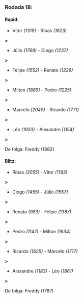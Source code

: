 ### Rodada 18:

#### Rapid:

* Vitor *(1319)*     -     Ribas *(1623)*

 **>** 
* Júlio *(1768)*     -     Diogo *(1237)*

 **>** 
* Felipe *(1552)*     -     Renato *(1226)*

 **>** 
* Milton *(1889)*     -     Pedro *(1225)*

 **>** 
* Marcelo *(2049)*     -     Ricardo *(1771)*

 **>** 
* Léo *(1933)*     -     Alexandre *(1154)*

 **>** 

De folga: Freddy (1882)

#### Blitz:

* Ribas *(2055)*     -     Vitor *(1183)*

 **>** 
* Diogo *(1455)*     -     Júlio *(1557)*

 **>** 
* Renato *(983)*     -     Felipe *(1387)*

 **>** 
* Pedro *(1147)*     -     Milton *(1634)*

 **>** 
* Ricardo *(1625)*     -     Marcelo *(1717)*

 **>** 
* Alexandre *(1183)*     -     Léo *(1861)*

 **>** 

De folga: Freddy (1787)

